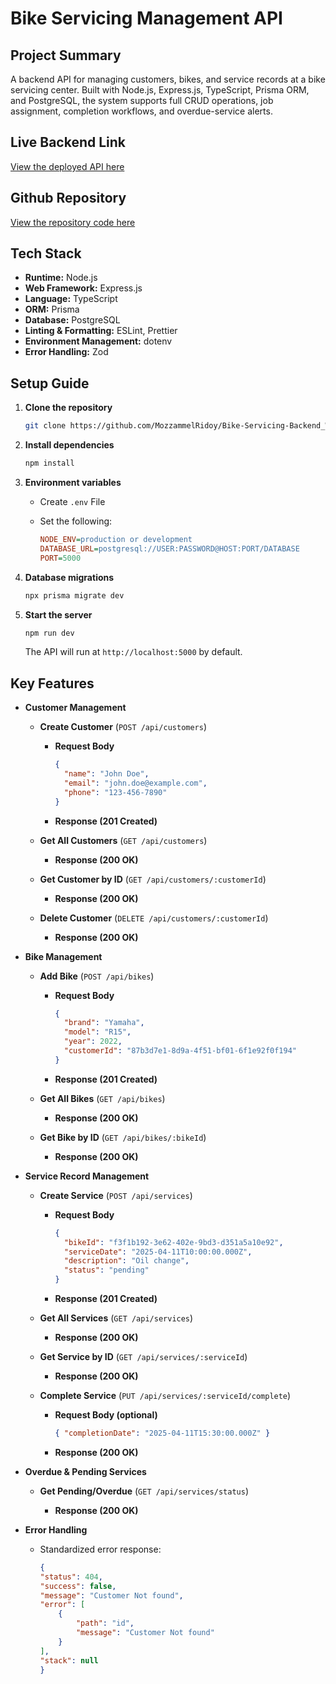 # Bike Servicing Management API

## Project Summary

A backend API for managing customers, bikes, and service records at a bike servicing center. Built with Node.js, Express.js, TypeScript, Prisma ORM, and PostgreSQL, the system supports full CRUD operations, job assignment, completion workflows, and overdue-service alerts.

## Live Backend Link

[View the deployed API here](https://bike-servicing-backend-with-node-express-ts-prisma-qbxtcwaex.vercel.app)

## Github Repository

[View the repository code here](https://github.com/MozzammelRidoy/Bike-Servicing-Backend_With_Node_Express_TS_Prisma_Postgres)

## Tech Stack

* **Runtime:** Node.js
* **Web Framework:** Express.js
* **Language:** TypeScript
* **ORM:** Prisma
* **Database:** PostgreSQL
* **Linting & Formatting:** ESLint, Prettier
* **Environment Management:** dotenv
* **Error Handling:** Zod

## Setup Guide

1. **Clone the repository**

   ```bash
   git clone https://github.com/MozzammelRidoy/Bike-Servicing-Backend_With_Node_Express_TS_Prisma_Postgres
   ```
2. **Install dependencies**

   ```bash
   npm install
   ```
3. **Environment variables**

   * Create `.env` File
   * Set the following:

     ```ini
     NODE_ENV=production or development
     DATABASE_URL=postgresql://USER:PASSWORD@HOST:PORT/DATABASE
     PORT=5000
     ```
4. **Database migrations**

   ```bash
   npx prisma migrate dev 
   ```
5. **Start the server**

   ```bash
   npm run dev
   ```

   The API will run at `http://localhost:5000` by default.

## Key Features

* **Customer Management**

  * **Create Customer** (`POST /api/customers`)

    * **Request Body**

      ```json
      {
        "name": "John Doe",
        "email": "john.doe@example.com",
        "phone": "123-456-7890"
      }
      ```
    * **Response (201 Created)**

  * **Get All Customers** (`GET /api/customers`)

    * **Response (200 OK)**


  * **Get Customer by ID** (`GET /api/customers/:customerId`)

    * **Response (200 OK)**

  * **Delete Customer** (`DELETE /api/customers/:customerId`)

    * **Response (200 OK)**

* **Bike Management**

  * **Add Bike** (`POST /api/bikes`)

    * **Request Body**

      ```json
      {
        "brand": "Yamaha",
        "model": "R15",
        "year": 2022,
        "customerId": "87b3d7e1-8d9a-4f51-bf01-6f1e92f0f194"
      }
      ```
    * **Response (201 Created)**

  * **Get All Bikes** (`GET /api/bikes`)

    * **Response (200 OK)**

  * **Get Bike by ID** (`GET /api/bikes/:bikeId`)

    * **Response (200 OK)**

* **Service Record Management**

  * **Create Service** (`POST /api/services`)

    * **Request Body**

      ```json
      {
        "bikeId": "f3f1b192-3e62-402e-9bd3-d351a5a10e92",
        "serviceDate": "2025-04-11T10:00:00.000Z",
        "description": "Oil change",
        "status": "pending"
      }
      ```
    * **Response (201 Created)**

  * **Get All Services** (`GET /api/services`)

    * **Response (200 OK)**

  * **Get Service by ID** (`GET /api/services/:serviceId`)

    * **Response (200 OK)**

  * **Complete Service** (`PUT /api/services/:serviceId/complete`)

    * **Request Body (optional)**

      ```json
      { "completionDate": "2025-04-11T15:30:00.000Z" }
      ```
    * **Response (200 OK)**

* **Overdue & Pending Services**

  * **Get Pending/Overdue** (`GET /api/services/status`)

    * **Response (200 OK)**

* **Error Handling**

  * Standardized error response:

    ```json
    {
    "status": 404,
    "success": false,
    "message": "Customer Not found",
    "error": [
        {
            "path": "id",
            "message": "Customer Not found"
        }
    ],
    "stack": null
    }
    ```
